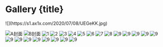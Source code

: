 # Gallery {title}

<div class="background" markdown="1">
![](https://s1.ax1x.com/2020/07/08/UEGeKK.jpg)
</div>

<div class="justified-gallery thumb" markdown="1">

![A封面](https://s1.ax1x.com/2020/07/08/UEG82t.jpg)
![B封面](https://s1.ax1x.com/2020/07/08/UE8OCn.jpg)
![1](https://s1.ax1x.com/2020/07/08/UEtgqf.jpg)
![2](https://s1.ax1x.com/2020/07/08/UENlef.jpg)
![3](https://s1.ax1x.com/2020/07/07/UkkrOf.jpg)
![4](https://s1.ax1x.com/2020/07/08/UE08Re.jpg)
![5](https://s1.ax1x.com/2020/07/08/UE01PO.jpg)
![6](https://s1.ax1x.com/2020/07/08/UE03GD.jpg)
![7](https://s1.ax1x.com/2020/07/08/UE0QIK.jpg)
![8](https://s1.ax1x.com/2020/07/08/UE0KVx.jpg)
![9](https://s1.ax1x.com/2020/07/08/UE0Ma6.jpg)
![9](https://s1.ax1x.com/2020/07/08/UE0Hy9.jpg)
![9](https://s1.ax1x.com/2020/07/08/UE0IWF.jpg)
![9](https://s1.ax1x.com/2020/07/08/UE07QJ.jpg)
![9](https://s1.ax1x.com/2020/07/08/UE0oz4.jpg)
![9](https://s1.ax1x.com/2020/07/08/UE05JU.jpg)
![9](https://s1.ax1x.com/2020/07/08/UE0bLR.jpg)
![9](https://s1.ax1x.com/2020/07/08/UE0Le1.jpg)
![9](https://s1.ax1x.com/2020/07/08/UEDh2F.jpg)
![9](https://s1.ax1x.com/2020/07/08/UEDIKJ.jpg)
![9](https://s1.ax1x.com/2020/07/08/UED4v4.jpg)
![9](https://s1.ax1x.com/2020/07/08/UEDor9.jpg)
![9](https://s1.ax1x.com/2020/07/08/UEDTbR.jpg)

</div>
